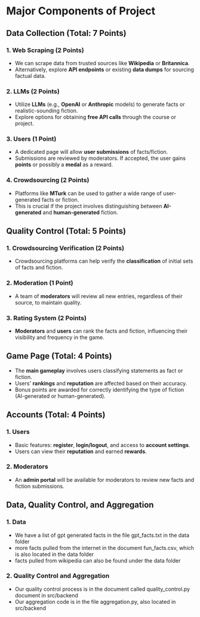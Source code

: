 # Major Components of Project

## Data Collection (Total: 7 Points)

### 1. Web Scraping (2 Points)

- We can scrape data from trusted sources like **Wikipedia** or **Britannica**.
- Alternatively, explore **API endpoints** or existing **data dumps** for sourcing factual data.

### 2. LLMs (2 Points)

- Utilize **LLMs** (e.g., **OpenAI** or **Anthropic** models) to generate facts or realistic-sounding fiction.
- Explore options for obtaining **free API calls** through the course or project.

### 3. Users (1 Point)

- A dedicated page will allow **user submissions** of facts/fiction.
- Submissions are reviewed by moderators. If accepted, the user gains **points** or possibly a **medal** as a reward.

### 4. Crowdsourcing (2 Points)

- Platforms like **MTurk** can be used to gather a wide range of user-generated facts or fiction.
- This is crucial if the project involves distinguishing between **AI-generated** and **human-generated** fiction.

## Quality Control (Total: 5 Points)

### 1. Crowdsourcing Verification (2 Points)

- Crowdsourcing platforms can help verify the **classification** of initial sets of facts and fiction.

### 2. Moderation (1 Point)

- A team of **moderators** will review all new entries, regardless of their source, to maintain quality.

### 3. Rating System (2 Points)

- **Moderators** and **users** can rank the facts and fiction, influencing their visibility and frequency in the game.

## Game Page (Total: 4 Points)

- The **main gameplay** involves users classifying statements as fact or fiction.
- Users' **rankings** and **reputation** are affected based on their accuracy.
- Bonus points are awarded for correctly identifying the type of fiction (AI-generated or human-generated).

## Accounts (Total: 4 Points)

### 1. Users

- Basic features: **register**, **login/logout**, and access to **account settings**.
- Users can view their **reputation** and earned **rewards**.

### 2. Moderators

- An **admin portal** will be available for moderators to review new facts and fiction submissions.

## Data, Quality Control, and Aggregation

### 1. Data
- We have a list of gpt generated facts in the file gpt_facts.txt in the data folder
- more facts pulled from the internet in the document fun_facts.csv, which is also located in the data folder
- facts pulled from wikipedia can also be found under the data folder

### 2. Quality Control and Aggregation
- Our quality control process is in the document called quality_control.py document in src/backend
- Our aggregation code is in the file aggregation.py, also located in src/backend
